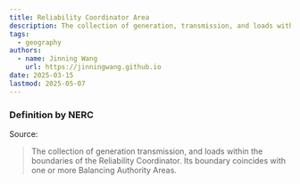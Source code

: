 ```yaml
---
title: Reliability Coordinator Area
description: The collection of generation, transmission, and loads within the boundaries of the Reliability Coordinator.
tags:
  - geography
authors:
  - name: Jinning Wang
    url: https://jinningwang.github.io
date: 2025-03-15
lastmod: 2025-05-07
---
```


### Definition by NERC

Source: <d-cite key="nerc2024glossary"></d-cite>

> The collection of generation transmission, and loads within the boundaries of the Reliability Coordinator.
> Its boundary coincides with one or more Balancing Authority Areas.
